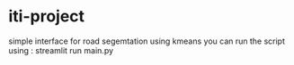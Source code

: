 # iti-project
simple interface for road segemtation using kmeans
you can run the script using :
streamlit run main.py
